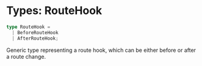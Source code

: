 # Types: RouteHook

```ts
type RouteHook = 
  | BeforeRouteHook
  | AfterRouteHook;
```

Generic type representing a route hook, which can be either before or after a route change.
